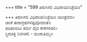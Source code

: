 +++
title = "599 ತಿರುಗಿಸಲಿ ವಿಧಿರಾಯನಿಚ್ಛೆಯಿಂ"

+++
ತಿರುಗಿಸಲಿ ವಿಧಿರಾಯನಿಚ್ಛೆಯಿಂ ಯಂತ್ರವನು।  
ಚರಿಕೆ ತಾರಾಗ್ರಹಗಳಿಷ್ಟವೋದಂತೆ॥  
ಪರಿಹಾಸದಿಂ ಕರ್ಮ ದೈವ ಕೇಕೆಗಳಿಡಲಿ।  
ಸ್ಥಿರಚಿತ್ತ ನಿನಗಿರಲಿ - ಮಂಕುತಿಮ್ಮ॥  
